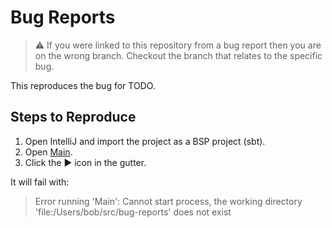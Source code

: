 # Bug Reports

> ⚠️ If you were linked to this repository from a bug report then you are on the wrong branch.
> Checkout the branch that relates to the specific bug.

This reproduces the bug for TODO.

## Steps to Reproduce

1. Open IntelliJ and import the project as a BSP project (sbt).
2. Open [Main].
3. Click the ▶️ icon in the gutter.

It will fail with:

> Error running 'Main':
> Cannot start process, the working directory 'file:/Users/bob/src/bug-reports' does not exist

[main]: /src/main/scala/Main.scala
